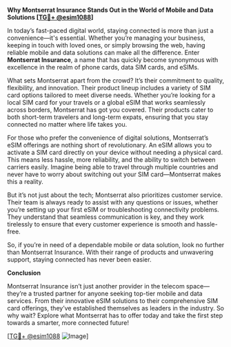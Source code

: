 **Why Montserrat Insurance Stands Out in the World of Mobile and Data Solutions [[TG💪+ @esim1088](https://t.me/s/esim1088)]**

In today’s fast-paced digital world, staying connected is more than just a convenience—it's essential. Whether you’re managing your business, keeping in touch with loved ones, or simply browsing the web, having reliable mobile and data solutions can make all the difference. Enter **Montserrat Insurance**, a name that has quickly become synonymous with excellence in the realm of phone cards, data SIM cards, and eSIMs. 

What sets Montserrat apart from the crowd? It’s their commitment to quality, flexibility, and innovation. Their product lineup includes a variety of SIM card options tailored to meet diverse needs. Whether you’re looking for a local SIM card for your travels or a global eSIM that works seamlessly across borders, Montserrat has got you covered. Their products cater to both short-term travelers and long-term expats, ensuring that you stay connected no matter where life takes you.

For those who prefer the convenience of digital solutions, Montserrat’s eSIM offerings are nothing short of revolutionary. An eSIM allows you to activate a SIM card directly on your device without needing a physical card. This means less hassle, more reliability, and the ability to switch between carriers easily. Imagine being able to travel through multiple countries and never have to worry about switching out your SIM card—Montserrat makes this a reality.

But it’s not just about the tech; Montserrat also prioritizes customer service. Their team is always ready to assist with any questions or issues, whether you’re setting up your first eSIM or troubleshooting connectivity problems. They understand that seamless communication is key, and they work tirelessly to ensure that every customer experience is smooth and hassle-free.

So, if you’re in need of a dependable mobile or data solution, look no further than Montserrat Insurance. With their range of products and unwavering support, staying connected has never been easier. 

**Conclusion**

Montserrat Insurance isn’t just another provider in the telecom space—they’re a trusted partner for anyone seeking top-tier mobile and data services. From their innovative eSIM solutions to their comprehensive SIM card offerings, they’ve established themselves as leaders in the industry. So why wait? Explore what Montserrat has to offer today and take the first step towards a smarter, more connected future! 

[[TG💪+ @esim1088](https://t.me/s/esim1088) ![Image](https://i.postimg.cc/Y0z9fWf4/image.png)]